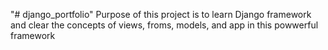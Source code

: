 "# django_portfolio" 
Purpose of this project is to learn Django framework  and clear the concepts of views, froms, models, and app in this powwerful framework 